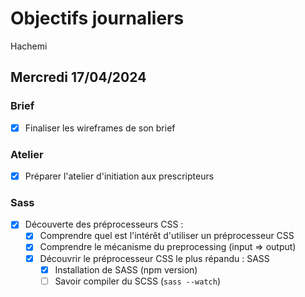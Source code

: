 # Objectifs journaliers

Hachemi

## Mercredi 17/04/2024

### Brief 

- [x] Finaliser les wireframes de son brief

### Atelier

- [x] Préparer l'atelier d'initiation aux prescripteurs

### Sass

- [x] Découverte des préprocesseurs CSS :
  - [x] Comprendre quel est l'intérêt d'utiliser un préprocesseur CSS
  - [x] Comprendre le mécanisme du preprocessing (input => output)
  - [x] Découvrir le préprocesseur CSS le plus répandu : SASS
    - [x] Installation de SASS (npm version)
    - [ ] Savoir compiler du SCSS (`sass --watch`)
